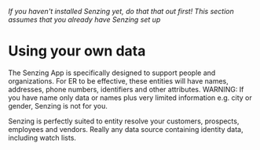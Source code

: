 *If you haven't installed Senzing yet, do that that out first! This section assumes that you already have Senzing set up*

# Using your own data
The Senzing App is specifically designed to support people and organizations. For ER to be effective, these entities will have names, addresses, phone numbers, identifiers and other attributes. WARNING: If you have name only data or names plus very limited information e.g. city or gender, Senzing is not for you.

Senzing is perfectly suited to entity resolve your customers, prospects, employees and vendors. Really any data source containing identity data, including watch lists.
